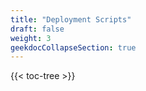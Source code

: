 ```yaml
---
title: "Deployment Scripts"
draft: false
weight: 3
geekdocCollapseSection: true
---
```

{{< toc-tree >}}
